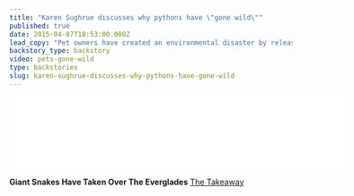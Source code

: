 ```yaml
---
title: "Karen Sughrue discusses why pythons have \"gone wild\""
published: true
date: 2015-04-07T18:53:00.000Z
lead_copy: "Pet owners have created an environmental disaster by releasing Burmese pythons into the Everglades. And pythons are just the beginning. "
backstory_type: backstory
video: pets-gone-wild
type: backstories
slug: karen-sughrue-discusses-why-pythons-have-gone-wild
---
```

<iframe width="600" height="130" frameborder="0" scrolling="no" src="//www.thetakeaway.org/widgets/ondemand_player/takeaway/#file=%2Faudio%2Fxspf%2F442265%2F"></iframe>

**Giant Snakes Have Taken Over The Everglades**
[The Takeaway](http://www.thetakeaway.org/story/giant-snakes-have-taken-over-everglades/)

